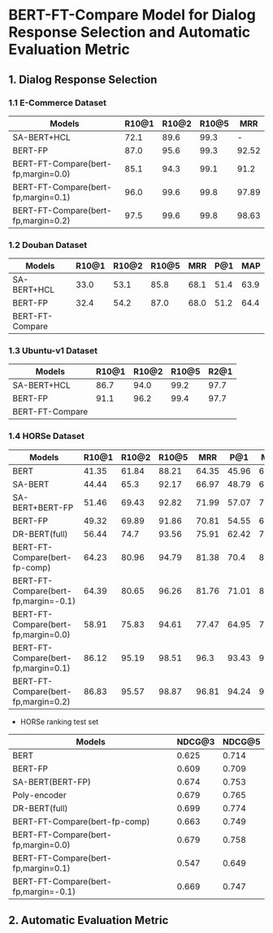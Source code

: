 # BERT-FT-Compare Model for Dialog Response Selection and Automatic Evaluation Metric

## 1. Dialog Response Selection

### 1.1 E-Commerce Dataset

| Models             | R10@1 | R10@2 | R10@5 | MRR   |
| ------------------ | ----- | ----- | ----- | ----- |
| SA-BERT+HCL        | 72.1  | 89.6  | 99.3  | -     |
| BERT-FP            | 87.0  | 95.6  | 99.3  | 92.52 |
| BERT-FT-Compare(bert-fp,margin=0.0)    |  85.1     |   94.3    |    99.1   |    91.2    |
| BERT-FT-Compare(bert-fp,margin=0.1)    |  96.0     |   99.6    |    99.8   |    97.89   |
| BERT-FT-Compare(bert-fp,margin=0.2)    |  97.5     |   99.6    |    99.8   |    98.63   |

### 1.2 Douban Dataset

| Models             | R10@1 | R10@2 | R10@5 | MRR   |  P@1  |  MAP   |
| ------------------ | ----- | ----- | ----- | ----- | ----- | ------ |
| SA-BERT+HCL        | 33.0  | 53.1  | 85.8  | 68.1  | 51.4  | 63.9   |
| BERT-FP            | 32.4  | 54.2  | 87.0  | 68.0  | 51.2  | 64.4   |
| BERT-FT-Compare    |       |       |       |       |       |        |

### 1.3 Ubuntu-v1 Dataset

| Models         | R10@1 | R10@2 | R10@5 | R2@1   |
| -------------- | ----- | ----- | ----- | ------ |
| SA-BERT+HCL    | 86.7  | 94.0  | 99.2  | 97.7   |
| BERT-FP        | 91.1  | 96.2  | 99.4  | 97.7   |
| BERT-FT-Compare|       |       |       |        |

### 1.4 HORSe Dataset

| Models             | R10@1 | R10@2 | R10@5 | MRR   |  P@1  |  MAP   |
| ------------------ | ----- | ----- | ----- | ----- | ----- | ------ |
| BERT               | 41.35 | 61.84 | 88.21 | 64.35 | 45.96 | 63.18  |
| SA-BERT            | 44.44 | 65.3  | 92.17 | 66.97 | 48.79 | 66.03  |
| SA-BERT+BERT-FP    | 51.46 | 69.43 | 92.82 | 71.99 | 57.07 | 70.72  |
| BERT-FP            | 49.32 | 69.89 | 91.86 | 70.81 | 54.55 | 69.8   |
| DR-BERT(full)      | 56.44 | 74.7  | 93.56 | 75.91 | 62.42 | 74.75  |
| BERT-FT-Compare(bert-fp-comp)    | 64.23 | 80.96 | 94.79 | 81.38 | 70.4  | 80.29  |
| BERT-FT-Compare(bert-fp,margin=-0.1)   | 64.39 | 80.65 | 96.26 | 81.76 | 71.01  | 80.75  |
| BERT-FT-Compare(bert-fp,margin=0.0)    | 58.91 | 75.83 | 94.61 | 77.47 | 64.95  | 76.32  |
| BERT-FT-Compare(bert-fp,margin=0.1)    | 86.12 | 95.19 | 98.51 | 96.3 | 93.43  | 95.19  |
| BERT-FT-Compare(bert-fp,margin=0.2)    | 86.83 | 95.57 | 98.87 | 96.81 | 94.24  | 95.66  |

* HORSe ranking test set

| Models           | NDCG@3 | NDCG@5 |
| ---------------- | ------ | ------ |
| BERT             | 0.625  | 0.714  |
| BERT-FP          | 0.609  | 0.709  |
| SA-BERT(BERT-FP) | 0.674  | 0.753  |
| Poly-encoder     | 0.679  | 0.765  |
| DR-BERT(full)    | 0.699  | 0.774  |
| BERT-FT-Compare(bert-fp-comp)  | 0.663  | 0.749  |
| BERT-FT-Compare(bert-fp,margin=0.0)  | 0.679  | 0.758  |
| BERT-FT-Compare(bert-fp,margin=0.1)  | 0.547  | 0.649  |
| BERT-FT-Compare(bert-fp,margin=-0.1) | 0.669  | 0.747  |


## 2. Automatic Evaluation Metric
